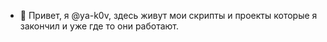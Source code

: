 - 👋 Привет, я @ya-k0v, здесь живут мои скрипты и проекты которые я закончил и уже где то они работают.
